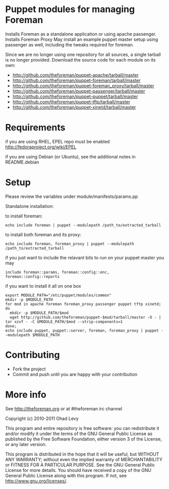# Puppet modules for managing Foreman

Installs Foreman as a standalone application or using apache passenger.
Installs Foreman Proxy
May install an example puppet master setup using passenger as well, including the tweaks required for foreman.

Since we are no longer using one repository for all sources, a single tarball is no longer provided.
Download the source code for each module on its own:

  * http://github.com/theforeman/puppet-apache/tarball/master
  * http://github.com/theforeman/puppet-foreman/tarball/master
  * http://github.com/theforeman/puppet-foreman_proxy/tarball/master
  * http://github.com/theforeman/puppet-passenger/tarball/master
  * http://github.com/theforeman/puppet-puppet/tarball/master
  * http://github.com/theforeman/puppet-tftp/tarball/master
  * http://github.com/theforeman/puppet-xinetd/tarball/master

# Requirements

if you are using RHEL, EPEL repo must be enabled <http://fedoraproject.org/wiki/EPEL>

if you are using Debian (or Ubuntu), see the additional notes in README.debian

# Setup

Please review the variables under module/manifests/params.pp

Standalone installation:

to install foreman:

    echo include foreman | puppet --modulepath /path_to/extracted_tarball

to install both foreman and its proxy:

    echo include foreman, foreman_proxy | puppet --modulepath /path_to/extracted_tarball

if you just want to include the relavant bits to run on your puppet master you may

    include foreman::params, foreman::config::enc, foreman::config::reports

if you want to install it all on one box

    export MODULE_PATH="/etc/puppet/modules/common"
    mkdir -p $MODULE_PATH
    for mod in apache foreman foreman_proxy passenger puppet tftp xinetd; do
      mkdir -p $MODULE_PATH/$mod
      wget http://github.com/theforeman/puppet-$mod/tarball/master -O - | tar xzvf - -C $MODULE_PATH/$mod --strip-components=1
    done;
    echo include puppet, puppet::server, foreman, foreman_proxy | puppet --modulepath $MODULE_PATH

# Contributing

* Fork the project
* Commit and push until you are happy with your contribution

# More info

See http://theforeman.org or at #theforeman irc channel

Copyright (c) 2010-2011 Ohad Levy

This program and entire repository is free software: you can redistribute it and/or modify
it under the terms of the GNU General Public License as published by
the Free Software Foundation, either version 3 of the License, or
any later version.

This program is distributed in the hope that it will be useful,
but WITHOUT ANY WARRANTY; without even the implied warranty of
MERCHANTABILITY or FITNESS FOR A PARTICULAR PURPOSE.  See the
GNU General Public License for more details.
You should have received a copy of the GNU General Public License
along with this program.  If not, see <http://www.gnu.org/licenses/>.
